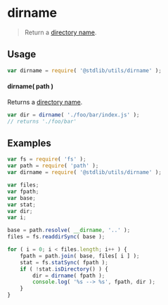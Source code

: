 dirname
===

> Return a [directory name][dirname].


<section class="usage">

## Usage

``` javascript
var dirname = require( '@stdlib/utils/dirname' );
```

#### dirname( path )

Returns a [directory name][dirname].

``` javascript
var dir = dirname( './foo/bar/index.js' );
// returns './foo/bar'
```

<!-- </usage> -->


<section class="examples">

## Examples

``` javascript
var fs = require( 'fs' );
var path = require( 'path' );
var dirname = require( '@stdlib/utils/dirname' );

var files;
var fpath;
var base;
var stat;
var dir;
var i;

base = path.resolve( __dirname, '..' );
files = fs.readdirSync( base );

for ( i = 0; i < files.length; i++ ) {
    fpath = path.join( base, files[ i ] );
    stat = fs.statSync( fpath );
    if ( !stat.isDirectory() ) {
        dir = dirname( fpath );
        console.log( '%s --> %s', fpath, dir );
    }
}
```

<!-- </examples> -->


<section class="links">

[dirname]: https://en.wikipedia.org/wiki/Dirname

<!-- </links> -->
